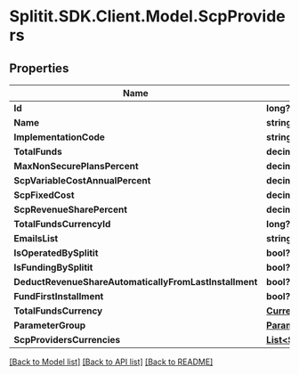 # Splitit.SDK.Client.Model.ScpProviders
## Properties

Name | Type | Description | Notes
------------ | ------------- | ------------- | -------------
**Id** | **long?** |  | 
**Name** | **string** |  | [optional] 
**ImplementationCode** | **string** |  | [optional] 
**TotalFunds** | **decimal?** |  | 
**MaxNonSecurePlansPercent** | **decimal?** |  | 
**ScpVariableCostAnnualPercent** | **decimal?** |  | 
**ScpFixedCost** | **decimal?** |  | 
**ScpRevenueSharePercent** | **decimal?** |  | 
**TotalFundsCurrencyId** | **long?** |  | [optional] 
**EmailsList** | **string** |  | [optional] 
**IsOperatedBySplitit** | **bool?** |  | [optional] 
**IsFundingBySplitit** | **bool?** |  | 
**DeductRevenueShareAutomaticallyFromLastInstallment** | **bool?** |  | 
**FundFirstInstallment** | **bool?** |  | 
**TotalFundsCurrency** | [**Currencies**](Currencies.md) |  | [optional] 
**ParameterGroup** | [**ParameterGroups**](ParameterGroups.md) |  | [optional] 
**ScpProvidersCurrencies** | [**List&lt;ScpProvidersCurrencies&gt;**](ScpProvidersCurrencies.md) |  | [optional] 

[[Back to Model list]](../README.md#documentation-for-models) [[Back to API list]](../README.md#documentation-for-api-endpoints) [[Back to README]](../README.md)

